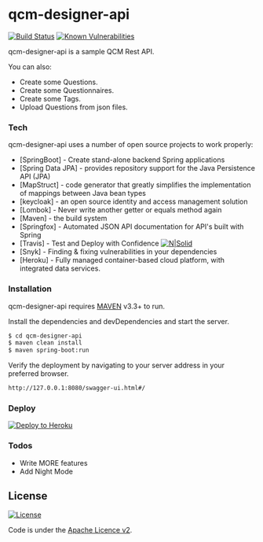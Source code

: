 # qcm-designer-api
 

[![Build Status](https://travis-ci.com/EricMuller/qcm-designer-api.svg?branch=master)](https://travis-ci.com/EricMuller/qcm-designer-api) [![Known Vulnerabilities](https://snyk.io/test/github/EricMuller/qcm-designer-api/badge.svg)](https://snyk.io/test/github/EricMuller/qcm-designer-api)



qcm-designer-api is a sample QCM Rest API.


You can also:
  
  - Create some Questions.
  - Create some Questionnaires. 
  - Create some Tags.
  - Upload Questions from json files.

### Tech

qcm-designer-api uses a number of open source projects to work properly:


* [SpringBoot] - Create stand-alone backend Spring applications
* [Spring Data JPA]  - provides repository support for the Java Persistence API (JPA)
* [MapStruct] - code generator that greatly simplifies the implementation of mappings between Java bean types  
* [keycloak] - an open source identity and access management solution
* [Lombok] - Never write another getter or equals method again
* [Maven] - the build system
* [Springfox] - Automated JSON API documentation for API's built with Spring
* [Travis] - Test and Deploy with Confidence [![N|Solid](https://cdn.travis-ci.org/images/favicon-076a22660830dc325cc8ed70e7146a59.png)](https://travis-ci.org/)
* [Snyk] - Finding & fixing vulnerabilities in your dependencies
* [Heroku] - Fully managed container-based cloud platform, with integrated data services. 


### Installation

qcm-designer-api requires [MAVEN](https://maven.apache.org/) v3.3+ to run.

Install the dependencies and devDependencies and start the server.

```sh
$ cd qcm-designer-api
$ maven clean install
$ maven spring-boot:run
```

Verify the deployment by navigating to your server address in your preferred browser.

```sh
http://127.0.0.1:8080/swagger-ui.html#/
```

### Deploy

[![Deploy to Heroku](https://www.herokucdn.com/deploy/button.png)](https://heroku.com/deploy)

### Todos

 - Write MORE features
 - Add Night Mode

License
----
[![License](http://img.shields.io/:license-apache-blue.svg)](http://www.apache.org/licenses/LICENSE-2.0.html)

Code is under the [Apache Licence v2](https://www.apache.org/licenses/LICENSE-2.0.txt).
